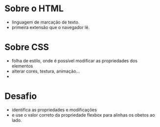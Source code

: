 # Sobre o HTML

 -  linguagem de marcação de texto.
 - primeira extensão que o navegador lê.
 
 # Sobre CSS
  - folha de estilo, onde é possível modificar as propriedades dos elementos
  - alterar cores, textura, animação...
  -
 # Desafio
 - identifica as propriedades e modificações
 - e use o valor correto da propriedade flexbox para alinhas os obetos ao lado.
 
